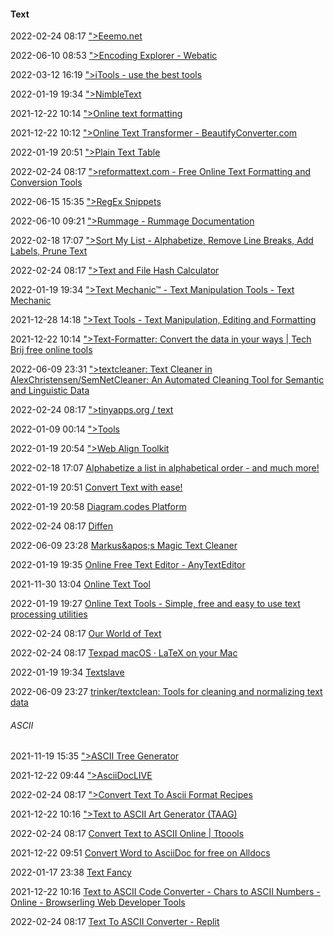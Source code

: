 ####  Text

2022-02-24 08:17 [&quot;&gt;Eeemo.net](https://eeemo.net/)

2022-06-10 08:53 [&quot;&gt;Encoding Explorer - Webatic](https://www.webatic.com/encoding-explorer)

2022-03-12 16:19 [&quot;&gt;iTools - use the best tools](http://itools.com/)

2022-01-19 19:34 [&quot;&gt;NimbleText](https://nimbletext.com/Live)

2021-12-22 10:14 [&quot;&gt;Online text formatting](https://txtformat.com/)

2021-12-22 10:12 [&quot;&gt;Online Text Transformer - BeautifyConverter.com](https://www.beautifyconverter.com/text-transform.php)

2022-01-19 20:51 [&quot;&gt;Plain Text Table](https://plaintexttools.github.io/plain-text-table/)

2022-02-24 08:17 [&quot;&gt;reformattext.com - Free Online Text Formatting and Conversion Tools](https://www.reformattext.com/)

2022-06-15 15:35 [&quot;&gt;RegEx Snippets](https://jeffreyshen19.github.io/RegEx-Snippets/)

2022-06-10 09:21 [&quot;&gt;Rummage - Rummage Documentation](https://facelessuser.github.io/Rummage/)

2022-02-18 17:07 [&quot;&gt;Sort My List - Alphabetize, Remove Line Breaks, Add Labels, Prune Text](https://sortmylist.com/)

2022-02-24 08:17 [&quot;&gt;Text and File Hash Calculator](https://defuse.ca/checksums.htm)

2022-01-19 19:34 [&quot;&gt;Text Mechanic™ - Text Manipulation Tools - Text Mechanic](https://textmechanic.com/)

2021-12-28 14:18 [&quot;&gt;Text Tools - Text Manipulation, Editing and Formatting](https://texttools.org/)

2021-12-22 10:14 [&quot;&gt;Text-Formatter: Convert the data in your ways | Tech Brij free online tools](https://techbrij.com/tools/text-formatter.php)

2022-06-09 23:31 [&quot;&gt;textcleaner: Text Cleaner in AlexChristensen/SemNetCleaner: An Automated Cleaning Tool for Semantic and Linguistic Data](https://rdrr.io/github/AlexChristensen/SemNetCleaner/man/textcleaner.html)

2022-02-24 08:17 [&quot;&gt;tinyapps.org / text](https://tinyapps.org/text.html)

2022-01-09 00:14 [&quot;&gt;Tools](https://plaintextproject.online/tools.html)

2022-01-19 20:54 [&quot;&gt;Web Align Toolkit](http://phraseotext.univ-grenoble-alpes.fr/webAlignToolkit/index.php)

2022-02-18 17:07 [Alphabetize a list in alphabetical order - and much more!](https://alphabetizer.flap.tv/)

2022-01-19 20:51 [Convert Text with ease!](https://converttext.io/)

2022-01-19 20:58 [Diagram.codes Platform](https://www.diagram.codes/)

2022-02-24 08:17 [Diffen](https://www.diffen.com/)

2022-06-09 23:28 [Markus&amp;apos;s Magic Text Cleaner](https://markusmannheim.github.io/markus-magic-text-cleaner/)

2022-01-19 19:35 [Online Free Text Editor - AnyTextEditor](https://anytexteditor.com/)

2021-11-30 13:04 [Online Text Tool](https://www.computerhope.com/text-tool/)

2022-01-19 19:27 [Online Text Tools - Simple, free and easy to use text processing utilities](https://onlinetexttools.com/)

2022-02-24 08:17 [Our World of Text](https://ourworldoftext.com/)

2022-02-24 08:17 [Texpad macOS · LaTeX on your Mac](https://www.texpad.com/mac)

2022-01-19 19:34 [Textslave](https://www.textslave.com/)

2022-06-09 23:27 [trinker/textclean: Tools for cleaning and normalizing text data](https://github.com/trinker/textclean)

######  ASCII

2021-11-19 15:35 [&quot;&gt;ASCII Tree Generator](https://ascii-tree-generator.com/)

2021-12-22 09:44 [&quot;&gt;AsciiDocLIVE](https://asciidoclive.com/edit/scratch/2)

2022-02-24 08:17 [&quot;&gt;Convert Text To Ascii Format Recipes](https://www.tfrecipes.com/convert-text-to-ascii-format)

2021-12-22 10:16 [&quot;&gt;Text to ASCII Art Generator (TAAG)](https://patorjk.com/software/taag/#p=display&f=Graffiti&t=Type%20Something%20)

2022-02-24 08:17 [Convert Text to ASCII Online | Ttoools](https://toolsaday.com/text-tools/text-to-ascii)

2021-12-22 09:51 [Convert Word to AsciiDoc for free on Alldocs](https://alldocs.app/convert-word-docx-to-asciidoc)

2022-01-17 23:38 [Text Fancy](https://textfancy.com/)

2021-12-22 10:16 [Text to ASCII Code Converter - Chars to ASCII Numbers - Online - Browserling Web Developer Tools](https://www.browserling.com/tools/text-to-ascii)

2022-02-24 08:17 [Text To ASCII Converter - Replit](https://replit.com/@Exunys/Text-To-ASCII-Converter)



